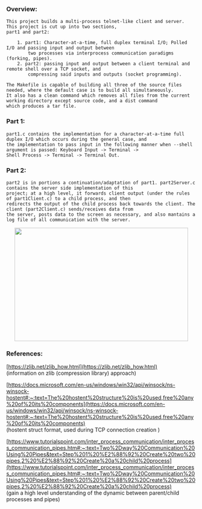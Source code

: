 ### Overview:

	This project builds a multi-process telnet-like client and server. This project is cut up into two sections,
	part1 and part2:

		1. part1: Character-at-a-time, full duplex terminal I/O; Polled I/O and passing input and output between 
			two processes via interprocess communication paradigms (forking, pipes).
		2. part2: passing input and output between a client terminal and remote shell over a TCP socket, and 
			compressing said inputs and outputs (socket programming).

	The Makefile is capable of building all three of the source files needed, where the default case is to build all simultaneously. 
	It also has a clean command which removes all files from the current working directory except source code, and a dist command 
	which produces a tar file.

### Part 1:

	part1.c contains the implementation for a character-at-a-time full duplex I/O which occurs during the general case, and 
	the implementation to pass input in the following manner when --shell argument is passed: Keyboard Input -> Terminal -> 
	Shell Process -> Terminal -> Terminal Out. 

### Part 2:

	part2 is in portions a continuation/adaptation of part1. part2Server.c contains the server side implementation of this 
	project; at a high level, it forwards client output (under the rules of part1Client.c) to a child process, and then 
	redirects the output of the child process back towards the client. The client (part2Client.c) sends/receives data from 
	the server, posts data to the screen as necessary, and also mantains a log file of all communication with the server.

<p align="center">
  <img width="460" height="300" src="http://web.cs.ucla.edu/~harryxu/courses/111/winter21/ProjectGuide/P1B_design.png">
</p>

### References: 

[https://zlib.net/zlib_how.html](https://zlib.net/zlib_how.html)
<br/>(information on zlib (compression library) approach)

[https://docs.microsoft.com/en-us/windows/win32/api/winsock/ns-winsock-hostent#:~:text=The%20hostent%20structure%20is%20used,free%20any%20of%20its%20components](https://docs.microsoft.com/en-us/windows/win32/api/winsock/ns-winsock-hostent#:~:text=The%20hostent%20structure%20is%20used,free%20any%20of%20its%20components)
<br/>(hostent struct format, used during TCP connection creation )

[https://www.tutorialspoint.com/inter_process_communication/inter_process_communication_pipes.htm#:~:text=Two%2Dway%20Communication%20Using%20Pipes&text=Step%201%20%E2%88%92%20Create%20two%20pipes,2%20%E2%88%92%20Create%20a%20child%20process](https://www.tutorialspoint.com/inter_process_communication/inter_process_communication_pipes.htm#:~:text=Two%2Dway%20Communication%20Using%20Pipes&text=Step%201%20%E2%88%92%20Create%20two%20pipes,2%20%E2%88%92%20Create%20a%20child%20process)
<br/>(gain a high level understanding of the dynamic between parent/child processes and pipes)
